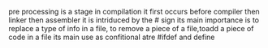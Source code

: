 pre processing is  a stage  in compilation
it  first occurs before compiler then linker then assembler
it is intriduced by the # sign
its main importance is to replace a type of info in a file, to remove a piece of a file,toadd a piece of code in a file
its main use as confitional atre #ifdef and define 
